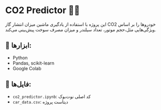# CO2 Predictor 🚗💨

این پروژه با استفاده از یادگیری ماشین میزان انتشار گاز CO2 خودروها را بر اساس ویژگی‌هایی مثل،حجم موتور، تعداد سیلندر و میزان مصرف سوخت پیش‌بینی می‌کند.

## 🔧 ابزارها:
- Python
- Pandas, scikit-learn
- Google Colab

## 📁 فایل‌ها:
- `co2_predictor.ipynb`: کد اصلی نوت‌بوک
- `car_data.csv`: دیتاست پروژه
